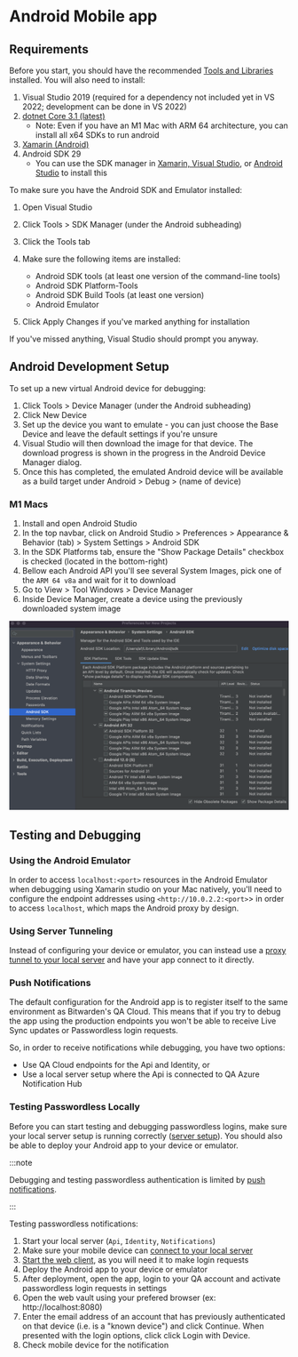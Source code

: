 # Android Mobile app

## Requirements

Before you start, you should have the recommended [Tools and Libraries](../../../tools/index.md)
installed. You will also need to install:

1.  Visual Studio 2019 (required for a dependency not included yet in VS 2022; development can be
    done in VS 2022)
2.  [dotnet Core 3.1 (latest)](https://dotnet.microsoft.com/en-us/download/dotnet/3.1)
    - Note: Even if you have an M1 Mac with ARM 64 architecture, you can install all x64 SDKs to run
      android
3.  [Xamarin (Android)](https://learn.microsoft.com/en-us/xamarin/get-started/installation/?pivots=macos-vs2022)
4.  Android SDK 29
    - You can use the SDK manager in [Xamarin, Visual Studio][xamarin-vs], or [Android
      Studio][android-studio] to install this

To make sure you have the Android SDK and Emulator installed:

1.  Open Visual Studio
2.  Click Tools > SDK Manager (under the Android subheading)
3.  Click the Tools tab
4.  Make sure the following items are installed:

    - Android SDK tools (at least one version of the command-line tools)
    - Android SDK Platform-Tools
    - Android SDK Build Tools (at least one version)
    - Android Emulator

5.  Click Apply Changes if you've marked anything for installation

If you've missed anything, Visual Studio should prompt you anyway.

## Android Development Setup

To set up a new virtual Android device for debugging:

1.  Click Tools > Device Manager (under the Android subheading)
2.  Click New Device
3.  Set up the device you want to emulate - you can just choose the Base Device and leave the
    default settings if you're unsure
4.  Visual Studio will then download the image for that device. The download progress is shown in
    the progress in the Android Device Manager dialog.
5.  Once this has completed, the emulated Android device will be available as a build target under
    Android > Debug > (name of device)

### M1 Macs

1.  Install and open Android Studio
2.  In the top navbar, click on Android Studio > Preferences > Appearance & Behavior (tab) > System
    Settings > Android SDK
3.  In the SDK Platforms tab, ensure the "Show Package Details" checkbox is checked (located in the
    bottom-right)
4.  Bellow each Android API you'll see several System Images, pick one of the `ARM 64 v8a` and wait
    for it to download
5.  Go to View > Tool Windows > Device Manager
6.  Inside Device Manager, create a device using the previously downloaded system image

![Android SDK configuration](android-sdk.png)

## Testing and Debugging

### Using the Android Emulator

In order to access `localhost:<port>` resources in the Android Emulator when debugging using Xamarin
studio on your Mac natively, you'll need to configure the endpoint addresses using
`<http://10.0.2.2:<port>`\> in order to access `localhost`, which maps the Android proxy by design.

[xamarin-vs]: https://learn.microsoft.com/en-us/xamarin/android/get-started/installation/android-sdk
[android-studio]: https://developer.android.com/studio/releases/platforms

### Using Server Tunneling

Instead of configuring your device or emulator, you can instead use a
[proxy tunnel to your local server](../../../server/tunnel.md) and have your app connect to it
directly.

### Push Notifications

The default configuration for the Android app is to register itself to the same environment as
Bitwarden's QA Cloud. This means that if you try to debug the app using the production endpoints you
won't be able to receive Live Sync updates or Passwordless login requests.

<bitwarden> 

So, in order to receive notifications while debugging, you have two options:

- Use QA Cloud endpoints for the Api and Identity, or 
- Use a local server setup where the Api is connected to QA Azure Notification Hub

</bitwarden>

### Testing Passwordless Locally

Before you can start testing and debugging passwordless logins, make sure your local server setup is
running correctly ([server setup](../../../server/guide.mdx)). You should also be able to deploy
your Android app to your device or emulator.

:::note

Debugging and testing passwordless authentication is limited by [push notifications](#push-notifications).

:::

Testing passwordless notifications:

1. Start your local server (`Api`, `Identity`, `Notifications`)
2. Make sure your mobile device can [connect to your local server](#using-server-tunneling)
3. [Start the web client](../../web-vault/index.mdx), as you will need it to make login requests
4. Deploy the Android app to your device or emulator
5. After deployment, open the app, login to your QA account and activate passwordless login requests
   in settings
6. Open the web vault using your prefered browser (ex: http://localhost:8080)
7. Enter the email address of an account that has previously authenticated on that device (i.e. is a "known device") and click Continue.  When presented with the login options, click click Login with Device.
8. Check mobile device for the notification

